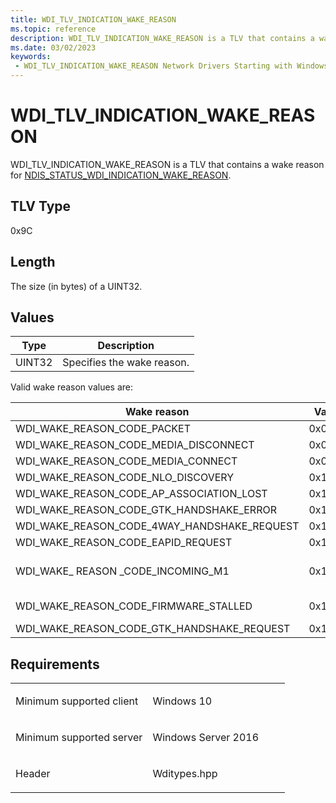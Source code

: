 ```yaml
---
title: WDI_TLV_INDICATION_WAKE_REASON
ms.topic: reference
description: WDI_TLV_INDICATION_WAKE_REASON is a TLV that contains a wake reason for NDIS_STATUS_WDI_INDICATION_WAKE_REASON.
ms.date: 03/02/2023
keywords:
 - WDI_TLV_INDICATION_WAKE_REASON Network Drivers Starting with Windows Vista
---
```


# WDI\_TLV\_INDICATION\_WAKE\_REASON


WDI\_TLV\_INDICATION\_WAKE\_REASON is a TLV that contains a wake reason for [NDIS\_STATUS\_WDI\_INDICATION\_WAKE\_REASON](./ndis-status-wdi-indication-wake-reason.md).

## TLV Type


0x9C

## Length


The size (in bytes) of a UINT32.

## Values


| Type   | Description                |
|--------|----------------------------|
| UINT32 | Specifies the wake reason. |

 

Valid wake reason values are:

| Wake reason                                       | Value  | Description                                                                                                          |
|---------------------------------------------------|--------|----------------------------------------------------------------------------------------------------------------------|
| WDI\_WAKE\_REASON\_CODE\_PACKET                   | 0x0001 | A received packet matches the wake pattern.                                                                          |
| WDI\_WAKE\_REASON\_CODE\_MEDIA\_DISCONNECT        | 0x0002 | Media disconnection.                                                                                                 |
| WDI\_WAKE\_REASON\_CODE\_MEDIA\_CONNECT           | 0x0003 | Media connection.                                                                                                    |
| WDI\_WAKE\_REASON\_CODE\_NLO\_DISCOVERY           | 0x1000 | NLO discovery.                                                                                                       |
| WDI\_WAKE\_REASON\_CODE\_AP\_ASSOCIATION\_LOST    | 0x1001 | Access point association lost.                                                                                       |
| WDI\_WAKE\_REASON\_CODE\_GTK\_HANDSHAKE\_ERROR    | 0x1002 | GTK handshake error.                                                                                                 |
| WDI\_WAKE\_REASON\_CODE\_4WAY\_HANDSHAKE\_REQUEST | 0x1003 | 4-Way Handshake request.                                                                                             |
| WDI\_WAKE\_REASON\_CODE\_EAPID\_REQUEST           | 0x1004 | Reserved for future use.                                                                                             |
| WDI\_WAKE\_ REASON \_CODE\_INCOMING\_M1           | 0x1005 | Use WDI\_WAKE\_REASON\_CODE\_4WAY\_HANDSHAKE\_REQUEST instead.                                                       |
| WDI\_WAKE\_REASON\_CODE\_FIRMWARE\_STALLED        | 0x1010 | Firmware hang is detected (for example, by the watchdog timer) and wake logic is still functioning to wake the host. |
| WDI\_WAKE\_REASON\_CODE\_GTK\_HANDSHAKE\_REQUEST  | 0x1020 | Group Key rekey request.                                                                                             |

 

## Requirements

<table>
<colgroup>
<col width="50%" />
<col width="50%" />
</colgroup>
<tbody>
<tr class="odd">
<td><p>Minimum supported client</p></td>
<td><p>Windows 10</p></td>
</tr>
<tr class="even">
<td><p>Minimum supported server</p></td>
<td><p>Windows Server 2016</p></td>
</tr>
<tr class="odd">
<td><p>Header</p></td>
<td>Wditypes.hpp</td>
</tr>
</tbody>
</table>

 

